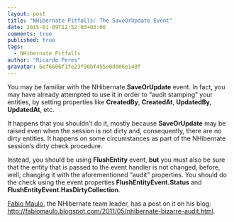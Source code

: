 ```yaml
---
layout: post
title: "NHibernate Pitfalls: The SaveOrUpdate Event"
date: 2015-01-09T12:52:03+03:00
comments: true
published: true
tags:
  - NHibernate Pitfalls
author: "Ricardo Peres"
gravatar: 6ef6606f1fe23f90bf455e0d006e140f
---
```

<p>You may be familiar with the NHibernate <strong>SaveOrUpdate</strong> event. In fact, you may have already attempted to use it in order to “audit stamping” your entities, by setting properties like <strong>CreatedBy</strong>, <strong>CreatedAt</strong>, <strong>UpdatedBy</strong>, <strong>UpdatedAt</strong>, etc.</p>  <p>It happens that you shouldn’t do it, mostly because <strong>SaveOrUpdate</strong> may be raised even when the session is not dirty and, consequently, there are no dirty entities. It happens on some circumstances as part of the NHibernate session’s dirty check procedure.</p>  <p>Instead, you should be using <strong>FlushEntity</strong> event, <strong>but</strong> you must also be sure that the entity that is passed to the event handler is not changed, before, well, changing it with the aforementioned “audit” properties. You should do the check using the event properties<strong> FlushEntityEvent.Status </strong>and <strong>FlushEntityEvent.HasDirtyCollection</strong>.</p>  <p><a href="http://fabiomaulo.blogspot.com" target="_blank">Fabio Maulo</a>, the NHibernate team leader, has a post on it on his blog: <a href="http://fabiomaulo.blogspot.com/2011/05/nhibernate-bizarre-audit.html" target="_blank">http://fabiomaulo.blogspot.com/2011/05/nhibernate-bizarre-audit.html</a>.</p>
